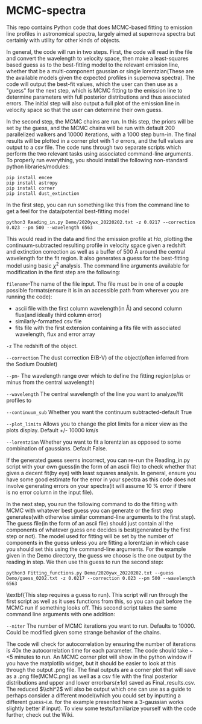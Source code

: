 # MCMC-spectra
This repo contains Python code that does MCMC-based fitting to emission line profiles in astronomical spectra, largely aimed at supernova spectra but certainly with utility for other kinds of objects.

In general, the code will run in two steps. First, the code will read in the file and convert the wavelength to velocity space, then make a least-squares based guess as to the best-fitting model to the relevant emission line, whether that be a multi-component gaussian or single lorentzian(These are the available models given the expected profiles in supernova spectra). The code will output the best-fit values, which the user can then use as a "guess" for the next step, which is MCMC fitting to the emission line to determine parameters with full posterior distributions and thus associated errors. The initial step will also output a full plot of the emission line in velocity space so that the user can determine their own guess.

In the second step, the MCMC chains are run. In this step, the priors will be set by the guess, and the MCMC chains will be run with default 200 parallelized walkers and 10000 iterations, with a 1000 step burn-in. The final results will be plotted in a corner plot with 1 $\sigma$ errors, and the full values are output to a csv file.
The code runs through two separate scripts which perform the two relevant tasks using associated command-line arguments.
To properly run everything, you should install the following non-standard python libraries/modules:
```
pip install emcee
pip install astropy
pip install corner
pip install dust_extinction
```
In the first step, you can run something like this from the command line to get a feel for the data/potential best-fitting model

```
python3 Reading_in.py Demo/2020ywx_20220202.txt -z 0.0217 --correction 0.023 --pm 500 --wavelength 6563
```
This would read in the data and find the emission profile at $H \alpha$, plotting the continuum-subtracted resulting profile in velocity space given a redshift and extinction correction as well as a buffer of 500 Å around the central wavelength for the fit region. It also generates a guess for the best-fitting model using basic $\chi^2$ analysis.
The command line arguments available for modification in the first step are the following:

```filename```-The name of the file input. The file must be in one of a couple possible formats(ensure it is in an accessible path from wherever you are running the code):
* ascii file with the first column wavelength(in Å) and second column flux(and ideally third column error)
* similarly-formatted csv file
* fits file with the first extension containing a fits file with associated wavelength, flux and error array

 ```-z``` The redshift of the object.
 
 ```--correction``` The dust correction E(B-V) of the object(often inferred from the Sodium Doublet)
 
 ```--pm```- The wavelength range over which to define the fitting region(plus or minus from the central wavelength)
 
 ```--wavelength``` The central wavelength of the line you want to analyze/fit profiles to
 
 ```--continuum_sub``` Whether you want the continuum subtracted-default True

  ```--plot_limits``` Allows you to change the plot limits for a nicer view as the plots display. Default +/- 10000 km/s
   
   ```--lorentzian``` Whether you want to fit a lorentzian as opposed to some combination of gaussians. Default False.

If the generated guess seems incorrect, you can re-run the Reading_in.py script with your own guess(in the form of an ascii file) to check whether that gives a decent fit(by eye) with least squares analysis. In general, ensure you have some good estimate for the error in your spectra as this code does not involve generating errors on your spectra(it will assume 10 $\%$ error if there is no error column in the input file).

In the next step, you run the following command to do the fitting with MCMC with whatever best guess you can generate or the first step generates(with otherwise similar command-line arguments to the first step). The guess file(in the form of an ascii file) should just contain all the components of whatever guess one decides is best(generated by the first step or not). The model used for fitting will be set by the number of components in the guess unless you are fitting a lorentzian in which case you should set this using the command-line arguments. For the example given in the Demo directory, the guess we choose is the one output by the reading in step. We then use this guess to run the second step:
```
python3 Fitting_functions.py Demo/2020ywx_20220202.txt --guess Demo/guess_0202.txt -z 0.0217 --correction 0.023 --pm 500 --wavelength 6563
```
\textbf{This step requires a guess to run}. This script will run through the first script as well as it uses functions from this, so you can quit before the MCMC run if something looks off. This second script takes the same command line arguments with one addition: 

 ```--niter``` The number of MCMC iterations you want to run. Defaults to 10000. Could be modified given some strange behavior of the chains.

The code will check for autocorrelation by ensuring the number of iterations is 40x the autocorrelation time for each parameter. The code should take ~ <5 minutes to run. An MCMC corner plot will show in the python window if you have the matplotlib widget, but it should be easier to look at this through the output .png file.
The final outputs are a corner plot that will save as a .png file(MCMC.png) as well as a csv file with the final posterior distributions and upper and lower errorbars($\pm 1 \sigma$) saved as Final_results.csv.  The reduced $\\chi^2$ will also be output which one can use as a guide to perhaps consider a different model(which you could set by inputting a different guess-i.e. for the example presented here a 3-gaussian works slightly better if input). 
To view some tests/familiarize yourself with the code further, check out the Wiki.
